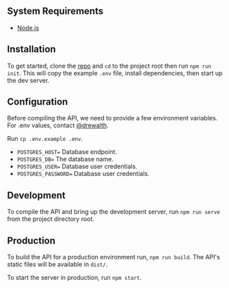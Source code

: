## System Requirements

- [Node.js](https://nodejs.org/en/)

## Installation

To get started, clone the [repo](https://github.com/drewalth/wh2o-api) and `cd` to the project root then run `npm run init`. This will copy the example `.env` file, install dependencies, then start up the dev server.

## Configuration

Before compiling the API, we need to provide a few environment variables. For .env values, contact [@drewalth](https://github.com/drewalth).

Run `cp .env.example .env`.

- `POSTGRES_HOST=` Database endpoint. 
- `POSTGRES_DB=` The database name.
- `POSTGRES_USER=` Database user credentials.
- `POSTGRES_PASSWORD=` Database user credentials.

## Development

To compile the API and bring up the development server, run `npm run serve` from the project directory root.

## Production

To build the API for a production environment run, `npm run build`. The API's static files will be available in `dist/`. 

To start the server in production, run `npm start`.
